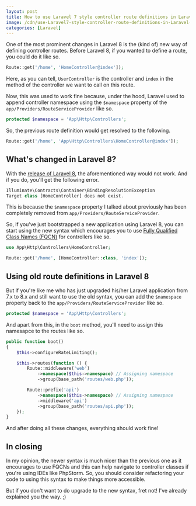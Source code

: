 ```yaml
---
layout: post
title: How to use Laravel 7 style controller route definitions in Laravel 8
image: /cdn/use-Laravel7-style-controller-route-definitions-in-Laravel-8.png
categories: [Laravel]
---
```


One of the most prominent changes in Laravel 8 is the (kind of) new way of defining controller routes. Before Laravel 8, if you wanted to define a route, you could do it like so.

```php
Route::get('/home', 'HomeController@index']);
```

Here, as you can tell, `UserController` is the controller and `index` in the method of the controller we want to call on this route. 

Now, this was used to work fine because, under the hood, Laravel used to append controller namespace using the `$namespace` property of the `app/Providers/RouteServiceProvider` like so.

```php
protected $namespace = 'App\Http\Controllers';
```

So, the previous route definition would get resolved to the following.

```php
Route::get('/home', 'App\Http\Controllers\HomeController@index']);
```

## What's changed in Laravel 8?

With the [release of Laravel 8](https://laravel.com/docs/8.x/releases), the aforementioned way would not work. And if you do, you'll get the following error.

```js
Illuminate\Contracts\Container\BindingResolutionException
Target class [HomeController] does not exist.
```

This is because the `$namespace` property I talked about previously has been completely removed from `app/Providers/RouteServiceProvider`.

So, if you've just bootstrapped a new application using Laravel 8, you can start using the new syntax which encourages you to use [Fully Qualified Class Names (FQCN)](https://en.wikipedia.org/wiki/Fully_qualified_name) for controllers like so.

```php
use App\Http\Controllers\HomeController;

Route::get('/home', [HomeController::class, 'index']);
```

## Using old route definitions in Laravel 8

But if you're like me who has just upgraded his/her Laravel application from 7.x to 8.x and still want to use the old syntax, you can add the `$namespace` property back to the `app/Providers/RouteServiceProvider` like so.

```php
protected $namespace = 'App\Http\Controllers';
```

And apart from this, in the `boot` method, you'll need to assign this namesapce to the routes like so.

```php
public function boot()
{
    $this->configureRateLimiting();

    $this->routes(function () {
        Route::middleware('web')
            ->namespace($this->namespace) // Assigning namespace
            ->group(base_path('routes/web.php'));

        Route::prefix('api')
            ->namespace($this->namespace) // Assigning namespace
            ->middleware('api')
            ->group(base_path('routes/api.php'));
    });
}
```

And after doing all these changes, everything should work fine!

## In closing

In my opinion, the newer syntax is much nicer than the previous one as it encourages to use FQCNs and this can help navigate to controller classes if you're using IDEs like PhpStorm. So, you should consider refactoring your code to using this syntax to make things more accessible.

But if you don't want to do upgrade to the new syntax, fret not! I've already explained you the way. ;)
